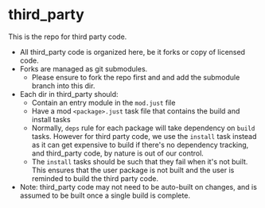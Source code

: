 # third_party

This is the repo for third party code.

- All third_party code is organized here, be it forks or copy of licensed code.
- Forks are managed as git submodules.
  - Please ensure to fork the repo first and and add the submodule branch into this dir.
- Each dir in third_party should:
  - Contain an entry module in the `mod.just` file
  - Have a mod `<package>.just` task file that contains the build and install tasks
  - Normally, `deps` rule for each package will take dependency on `build` tasks. However
    for third party code, we use the `install` task instead as it can get expensive to build
    if there's no dependency tracking, and third_party code, by nature is out of our control.
  - The `install` tasks should be such that they fail when it's not built. This ensures that
    the user package is not built and the user is reminded to build the third party code.
- Note: third_party code may not need to be auto-built on changes, and is assumed to be built
  once a single build is complete.
